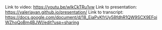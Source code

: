 Link to video: https://youtu.be/wIkCkTRu1vw
Link to presentation: https://valeriayan.github.io/presentation/
Link to transcript: https://docs.google.com/document/d/18_EiaPvKfrUy58fdhR1QW9SCX9EFoiWZhoQoBm4BJWI/edit?usp=sharing